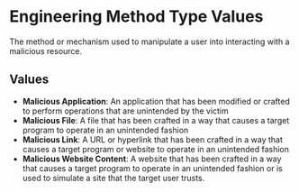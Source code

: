 # Engineering Method Type Values

The method or mechanism used to manipulate a user into interacting with a malicious resource.

## Values

 - **Malicious Application**:  An application that has been modified or crafted to perform operations that are unintended by the victim
 - **Malicious File**:  A file that has been crafted in a way that causes a target program to operate in an unintended fashion
 - **Malicious Link**:  A URL or hyperlink that has been crafted in a way that causes a target program or website to operate in an unintended fashion
 - **Malicious Website Content**:  A website that has been crafted in a way that causes a target program to operate in an unintended fashion or is used to simulate a site that the target user trusts.